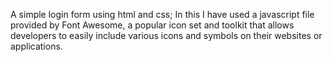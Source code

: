 A simple login form using html and css;
In this I have used a javascript file provided by Font Awesome, a popular icon set and toolkit that allows developers to easily include various icons and symbols on their websites or applications.


